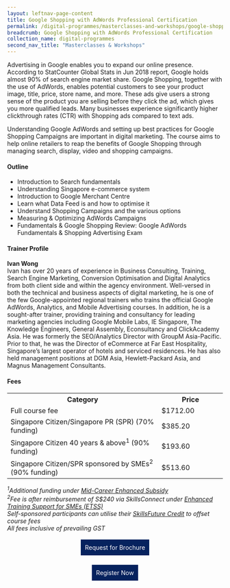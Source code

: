 ```yaml
---
layout: leftnav-page-content
title: Google Shopping with AdWords Professional Certification
permalink: /digital-programmes/masterclasses-and-workshops/google-shopping-with-adwords-professional-certification
breadcrumb: Google Shopping with AdWords Professional Certification
collection_name: digital-programmes
second_nav_title: "Masterclasses & Workshops"
---
```


<p>Advertising in Google enables you to expand our online presence. According to StatCounter Global Stats in Jun 2018 report, Google holds almost 90% of search engine market share. Google Shopping, together with the use of AdWords, enables potential customers to see your product image, title, price, store name, and more. These ads give users a strong sense of the product you are selling before they click the ad, which gives you more qualified leads. Many businesses experience significantly higher clickthrough rates (CTR) with Shopping ads compared to text ads.</p>

<p>Understanding Google AdWords and setting up best practices for Google Shopping Campaigns are important in digital marketing. The course aims to help online retailers to reap the benefits of Google Shopping through managing search, display, video and shopping campaigns.</p>

<h4>Outline</h4>
<ul>
  <li>Introduction to Search fundamentals</li>
<li>Understanding Singapore e-commerce system</li>
<li>Introduction to Google Merchant Centre</li>
<li>Learn what Data Feed is and how to optimise it</li>
<li>Understand Shopping Campaigns and the various options</li>
<li>Measuring & Optimizing AdWords Campaigns</li>
<li>Fundamentals & Google Shopping Review: Google AdWords Fundamentals & Shopping Advertising Exam</li>
  </ul>

<h4>Trainer Profile</h4>
<p><b>Ivan Wong</b><br>
Ivan has over 20 years of experience in Business Consulting, Training, Search Engine Marketing, Conversion Optimisation and Digital Analytics from both client side and within the agency environment. Well-versed in both the technical and business aspects of digital marketing, he is one of the few Google-appointed regional trainers who trains the official Google AdWords, Analytics, and Mobile Advertising courses. In addition, he is a sought-after trainer, providing training and consultancy for leading marketing agencies including Google Mobile Labs, IE Singapore, The Knowledge Engineers, General Assembly, Econsultancy and ClickAcademy Asia. He was formerly the SEO/Analytics Director with GroupM Asia-Pacific. Prior to that, he was the Director of eCommerce at Far East Hospitality, Singapore’s largest operator of hotels and serviced residences. He has also held management positions at DGM Asia, Hewlett-Packard Asia, and Magnus Management Consultants.</p>

<h4>Fees</h4>

<center>
<table style="width:100%;">
<tr>
<th style="width:70%;">Category</th>
<th style="width:30%:">Price</th>
</tr>
  
<tr>
<td>Full course fee</td>
<td>$1712.00</td>
</tr>

<tr>
<td>Singapore Citizen/Singapore PR (SPR) (70% funding)</td>
<td>$385.20</td>
</tr>

<tr>
<td>Singapore Citizen 40 years & above<sup>1</sup> (90% funding)</td>
<td>$193.60</td>
</tr>

<tr>
<td>Singapore Citizen/SPR sponsored by SMEs<sup>2</sup> (90% funding)</td>
<td>$513.60</td>
</tr>

</table>
</center>

<em><sup>1</sup>Additional funding under <a href="/services/consultancy/funding-and-support/mid-career-enhanced-subsidy">Mid-Career Enhanced Subsidy</a><br>
<sup>2</sup>Fee is after reimbursement of S$240 via SkillsConnect under <a href="/services/consultancy/funding-and-support/skillsfuture-enhanced-training-support-for-smes">Enhanced Training Support for SMEs (ETSS)</a><br>
Self-sponsored participants can utilise their <a href="/services/consultancy/funding-and-support/skillsfuture-credit">SkillsFuture Credit</a> to offset course fees<br>
All fees inclusive of prevailing GST</em>


<center><a href="https://form.gov.sg/#!/5e4a462056e8230011d5d3bb" style="background-color:#06225e; border:white; color:white; padding: 10px 10px; text-align:center; display:inline-block; margin: 4px 2px; cursor:pointer;text-decoration:none;" target="_blank">Request for Brochure</a></center>
  
 <P> <center><a href="https://form.gov.sg/5d9d3f30a8b1b30012143f58" style="background-color:#06225e; border:white; color:white; padding: 10px 10px; text-align:center; display:inline-block; margin: 4px 2px; cursor:pointer;text-decoration:none;" target="_blank">Register Now</a></center>


